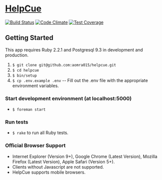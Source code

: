 # [HelpCue](http://www.helpcue.com)

[![Build Status](https://semaphoreci.com/api/v1/projects/4e05b0dd-c58e-4fde-ada7-be14092048f7/215316/shields_badge.svg)](https://semaphoreci.com/this_ahmed/helpcue) [![Code Climate](https://codeclimate.com/github/aomra015/helpcue/badges/gpa.svg)](https://codeclimate.com/github/aomra015/helpcue) [![Test Coverage](https://codeclimate.com/github/aomra015/helpcue/badges/coverage.svg)](https://codeclimate.com/github/aomra015/helpcue)

## Getting Started

This app requires Ruby 2.2.1 and Postgresql 9.3 in development and production.

1. `$ git clone git@github.com:aomra015/helpcue.git`
1. `$ cd helpcue`
1. `$ bin/setup`
1. `$ cp .env.example .env` -- Fill out the .env file with the appropriate environment variables.

### Start development environment (at localhost:5000)
- `$ foreman start`

### Run tests
- `$ rake` to run all Ruby tests.

### Official Browser Support
- Internet Explorer (Version 9+), Google Chrome (Latest Version), Mozilla Firefox (Latest Version), Apple Safari (Version 5+).
- Clients without Javascript are not supported.
- HelpCue supports mobile browsers.
